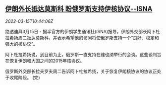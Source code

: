 <!--1647342065000-->
[伊朗外长抵达莫斯科 盼俄罗斯支持伊核协议--ISNA](https://cn.reuters.com/article/iran-russia-0315-tues-idCNKCS2LC141)
------

<div><i>2022-03-15T10:44:06Z</i></div><p>路透迪拜3月15日 - 据半官方的伊朗学生通讯社(ISNA)报导，伊朗外交部长阿卜杜拉希扬周二抵达莫斯科，并表示希望他的访问将使俄罗斯支持一个“良好、稳定和强大的核协议”。</p><p>阿卜杜拉希扬说，到目前为止，俄罗斯一直支持在维也纳举行的会谈。这些谈判旨在恢复伊朗和大国之间的2015年核协议。</p><p>俄罗斯外交部长拉夫罗夫周二告诉阿卜杜拉希扬，关于恢复伊朗核协议的协议正处于收尾阶段。 (完)</p>
